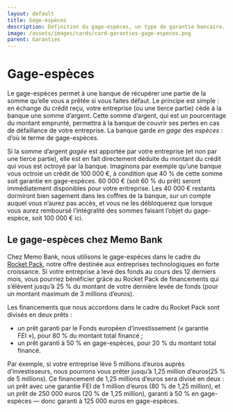 ```yaml
---
layout: default
title: Gage-espèces
description: Définition du gage-espèces, un type de garantie bancaire.
image: /assets/images/cards/card-garanties-gage-especes.png
parent: Garanties
---
```


# Gage-espèces

Le gage-espèces permet à une banque de récupérer une partie de la somme qu’elle vous a prêtée si vous faites défaut. Le principe est simple : en échange du crédit reçu, votre entreprise (ou une tierce partie) cède à la banque une somme d’argent. Cette somme d’argent, qui est un pourcentage du montant emprunté, permettra à la banque de couvrir ses pertes en cas de défaillance de votre entreprise. La banque garde _en gage_ des *espèces* : d’où le terme de gage-espèces.

Si la somme d’argent _gagée_ est apportée par votre entreprise (et non par une tierce partie), elle est en fait directement déduite du montant du crédit qui vous est octroyé par la banque. Imaginons par exemple qu’une banque vous octroie un crédit de 100 000 €, à condition que 40 % de cette somme soit garantie en gage-espèces. 60 000 € (soit 60 % du prêt) seront immédiatement disponibles pour votre entreprise. Les 40 000 € restants dormiront bien sagement dans les coffres de la banque, sur un compte auquel vous n’aurez pas accès, et vous ne les débloquerez que lorsque vous aurez remboursé l’intégralité des sommes faisant l’objet du gage-espèce, soit 100 000 € ici.

## Le gage-espèces chez Memo Bank

Chez Memo Bank, nous utilisons le gage-espèces dans le cadre du [Rocket Pack](https://memo.bank/rocket-pack), notre offre destinée aux entreprises technologiques en forte croissance. Si votre entreprise a levé des fonds au cours des 12 derniers mois, vous pourriez bénéficier grâce au Rocket Pack de financements qui s’élèvent jusqu’à 25 % du montant de votre dernière levée de fonds (pour un montant maximum de 3 millions d’euros).

Les financements que nous accordons dans le cadre du Rocket Pack sont divisés en deux prêts :

- un prêt garanti par le Fonds européen d’investissement (« garantie FEI »), pour 80 % du montant total financé ;
- un prêt garanti à 50 % en gage-espèces, pour 20 % du montant total financé.

Par exemple, si votre entreprise lève 5 millions d’euros auprès d’investisseurs, nous pourrons vous prêter jusqu’à 1,25 million d’euros(25 % de 5 millions). Ce financement de 1,25 millions d’euros sera divisé en deux : un prêt avec une garantie FEI de 1 million d’euros (80 % de 1,25 million), et un prêt de 250 000 euros (20 % de 1,25 million), garanti à 50 % en gage-espèces — donc garanti à 125 000 euros en gage-espèces.
